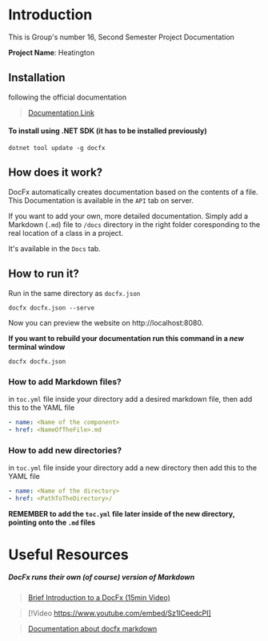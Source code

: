 # Introduction

This is Group's number 16, Second Semester Project Documentation

**Project Name**: Heatington

## Installation

following the official documentation
> [Documentation Link](https://dotnet.github.io/docfx/index.html)

#### To install using .NET SDK (it has to be installed previously)
```shell
dotnet tool update -g docfx
```

## How does it work?
DocFx automatically creates documentation based on the contents of a file.
This Documentation is available in the `API` tab on server.


If you want to add your own, more detailed documentation. Simply add a Markdown (`.md`) file to
`/docs` directory in the right folder coresponding to the real location of a class in a project.

It's available in the `Docs` tab.

## How to run it?

Run in the same directory as `docfx.json`
```shell
docfx docfx.json --serve
```
Now you can preview the website on http://localhost:8080.


**If you want to rebuild your documentation run this command in a _new_ terminal window**
```shell
docfx docfx.json
```

### How to add Markdown files?
in `toc.yml` file inside your directory add a desired markdown file,
then add this to the YAML file
```yaml
- name: <Name of the component>
- href: <NameOfTheFile>.md
```

### How to add new directories?
in `toc.yml` file inside your directory add a new directory
then add this to the YAML file
```yaml
- name: <Name of the directory>
- href: <PathToTheDirectory>/
```

**REMEMBER to add the `toc.yml` file later inside of the new directory,
pointing onto the `.md` files**

# Useful Resources

##### DocFx runs their own (of course) version of Markdown
> [Brief Introduction to a DocFx (15min Video)](https://youtu.be/Sz1lCeedcPI)

> [!Video https://www.youtube.com/embed/Sz1lCeedcPI]

> [Documentation about docfx markdown](https://dotnet.github.io/docfx/docs/markdown.html?tabs=linux%2Cdotnet)

